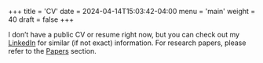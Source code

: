 +++
title = 'CV'
date = 2024-04-14T15:03:42-04:00
menu = 'main'
weight = 40
draft = false
+++


I don’t have a public CV or resume right now, but you can check out my [LinkedIn](https://www.linkedin.com/in/juliusbroomfield/) for similar (if not exact) information. For research papers, please refer to the [Papers](/papers) section.
